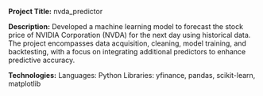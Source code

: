 **Project Title:** nvda_predictor

**Description:**
Developed a machine learning model to forecast the stock price of NVIDIA Corporation (NVDA) for the next day using historical data. The project encompasses data acquisition, cleaning, model training, and backtesting, with a focus on integrating additional predictors to enhance predictive accuracy.

**Technologies:**
Languages: Python
Libraries: yfinance, pandas, scikit-learn, matplotlib
